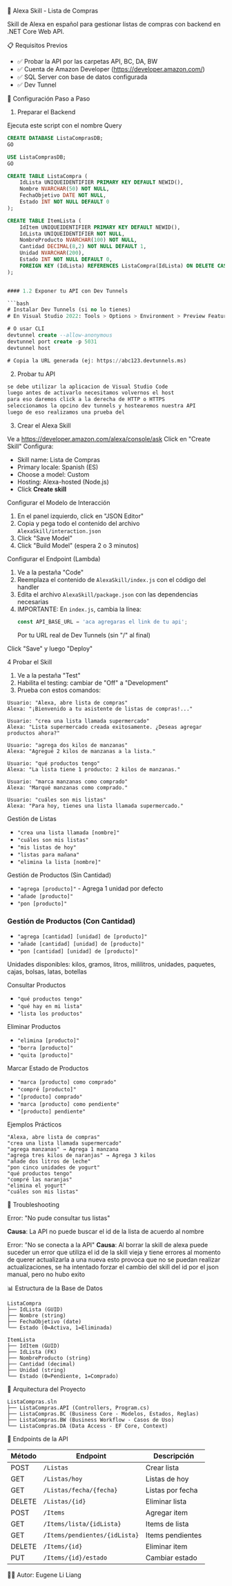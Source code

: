 🛒 Alexa Skill - Lista de Compras

Skill de Alexa en español para gestionar listas de compras con backend en .NET Core Web API.

📋 Requisitos Previos

- ✅ Probar la API por las carpetas API, BC, DA, BW
- ✅ Cuenta de Amazon Developer (https://developer.amazon.com/)
- ✅ SQL Server con base de datos configurada
- ✅ Dev Tunnel

🚀 Configuración Paso a Paso

1. Preparar el Backend

Ejecuta este script con el nombre Query

```sql
CREATE DATABASE ListaComprasDB;
GO

USE ListaComprasDB;
GO

CREATE TABLE ListaCompra (
    IdLista UNIQUEIDENTIFIER PRIMARY KEY DEFAULT NEWID(),
    Nombre NVARCHAR(50) NOT NULL,
    FechaObjetivo DATE NOT NULL,
    Estado INT NOT NULL DEFAULT 0
);

CREATE TABLE ItemLista (
    IdItem UNIQUEIDENTIFIER PRIMARY KEY DEFAULT NEWID(),
    IdLista UNIQUEIDENTIFIER NOT NULL,
    NombreProducto NVARCHAR(100) NOT NULL,
    Cantidad DECIMAL(8,2) NOT NULL DEFAULT 1,
    Unidad NVARCHAR(200),
    Estado INT NOT NULL DEFAULT 0,
    FOREIGN KEY (IdLista) REFERENCES ListaCompra(IdLista) ON DELETE CASCADE
);


#### 1.2 Exponer tu API con Dev Tunnels

```bash
# Instalar Dev Tunnels (si no lo tienes)
# En Visual Studio 2022: Tools > Options > Environment > Preview Features > Enable Dev Tunnels

# O usar CLI
devtunnel create --allow-anonymous
devtunnel port create -p 5031
devtunnel host

# Copia la URL generada (ej: https://abc123.devtunnels.ms)
```

2. Probar tu API

```bash
se debe utilizar la aplicacion de Visual Studio Code
luego antes de activarlo necesitamos volvernos el host
para eso daremos click a la derecha de HTTP o HTTPS
seleccionamos la opcino dev tunnels y hostearemos nuestra API
luego de eso realizamos una prueba del 
```

3. Crear el Alexa Skill


Ve a https://developer.amazon.com/alexa/console/ask
Click en "Create Skill"
Configura:
   - Skill name: Lista de Compras
   - Primary locale: Spanish (ES)
   - Choose a model: Custom
   - Hosting: Alexa-hosted (Node.js)
   - Click **Create skill**

Configurar el Modelo de Interacción

1. En el panel izquierdo, click en "JSON Editor"
2. Copia y pega todo el contenido del archivo `AlexaSkill/interaction.json`
3. Click "Save Model"
4. Click "Build Model" (espera 2 o 3 minutos)

Configurar el Endpoint (Lambda)

1. Ve a la pestaña "Code" 
2. Reemplaza el contenido de `AlexaSkill/index.js` con el código del handler
3. Edita el archivo `AlexaSkill/package.json` con las dependencias necesarias
4. IMPORTANTE: En `index.js`, cambia la línea:
   ```javascript
   const API_BASE_URL = 'aca agregaras el link de tu api';
   ```
   Por tu URL real de Dev Tunnels (sin "/" al final)

Click "Save" y luego "Deploy"

4 Probar el Skill


1. Ve a la pestaña "Test"
2. Habilita el testing: cambiar de "Off" a "Development"
3. Prueba con estos comandos:

```
Usuario: "Alexa, abre lista de compras"
Alexa: "¡Bienvenido a tu asistente de listas de compras!..."

Usuario: "crea una lista llamada supermercado"
Alexa: "Lista supermercado creada exitosamente. ¿Deseas agregar productos ahora?"

Usuario: "agrega dos kilos de manzanas"
Alexa: "Agregué 2 kilos de manzanas a la lista."

Usuario: "qué productos tengo"
Alexa: "La lista tiene 1 producto: 2 kilos de manzanas."

Usuario: "marca manzanas como comprado"
Alexa: "Marqué manzanas como comprado."

Usuario: "cuáles son mis listas"
Alexa: "Para hoy, tienes una lista llamada supermercado."
```


Gestión de Listas

- `"crea una lista llamada [nombre]"`
- `"cuáles son mis listas"`
- `"mis listas de hoy"`
- `"listas para mañana"`
- `"elimina la lista [nombre]"`

Gestión de Productos (Sin Cantidad)

- `"agrega [producto]"` - Agrega 1 unidad por defecto
- `"añade [producto]"`
- `"pon [producto]"`

### Gestión de Productos (Con Cantidad)

- `"agrega [cantidad] [unidad] de [producto]"`
- `"añade [cantidad] [unidad] de [producto]"`
- `"pon [cantidad] [unidad] de [producto]"`

Unidades disponibles: kilos, gramos, litros, mililitros, unidades, paquetes, cajas, bolsas, latas, botellas

Consultar Productos

- `"qué productos tengo"`
- `"qué hay en mi lista"`
- `"lista los productos"`

Eliminar Productos

- `"elimina [producto]"`
- `"borra [producto]"`
- `"quita [producto]"`

Marcar Estado de Productos

- `"marca [producto] como comprado"`
- `"compré [producto]"`
- `"[producto] comprado"`
- `"marca [producto] como pendiente"`
- `"[producto] pendiente"`

Ejemplos Prácticos

```
"Alexa, abre lista de compras"
"crea una lista llamada supermercado"
"agrega manzanas" → Agrega 1 manzana
"agrega tres kilos de naranjas" → Agrega 3 kilos
"añade dos litros de leche"
"pon cinco unidades de yogurt"
"qué productos tengo"
"compré las naranjas"
"elimina el yogurt"
"cuáles son mis listas"
```

🔧 Troubleshooting

Error: "No pude consultar tus listas"

**Causa**: La API no puede buscar el id de la lista de acuerdo al nombre

Error: "No se conecta a la API"
**Causa**: Al borrar la skill de alexa puede suceder un error que utiliza el id de la skill vieja y tiene errores al momento de querer actualizarla a una nueva
esto provoca que no se puedan realizar actualizaciones, se ha intentado forzar el cambio del skill del id por el json manual, pero no hubo exito

📊 Estructura de la Base de Datos

```
ListaCompra
├── IdLista (GUID)
├── Nombre (string)
├── FechaObjetivo (date)
└── Estado (0=Activa, 1=Eliminada)

ItemLista
├── IdItem (GUID)
├── IdLista (FK)
├── NombreProducto (string)
├── Cantidad (decimal)
├── Unidad (string)
└── Estado (0=Pendiente, 1=Comprado)
```

🎯 Arquitectura del Proyecto

```
ListaCompras.sln
├── ListaCompras.API (Controllers, Program.cs)
├── ListaCompras.BC (Business Core - Modelos, Estados, Reglas)
├── ListaCompras.BW (Business Workflow - Casos de Uso)
└── ListaCompras.DA (Data Access - EF Core, Context)
```

📝 Endpoints de la API

| Método | Endpoint | Descripción |
|--------|----------|-------------|
| POST | `/Listas` | Crear lista |
| GET | `/Listas/hoy` | Listas de hoy |
| GET | `/Listas/fecha/{fecha}` | Listas por fecha |
| DELETE | `/Listas/{id}` | Eliminar lista |
| POST | `/Items` | Agregar item |
| GET | `/Items/lista/{idLista}` | Items de lista |
| GET | `/Items/pendientes/{idLista}` | Items pendientes |
| DELETE | `/Items/{id}` | Eliminar item |
| PUT | `/Items/{id}/estado` | Cambiar estado |

👨‍💻 Autor: Eugene Li Liang
